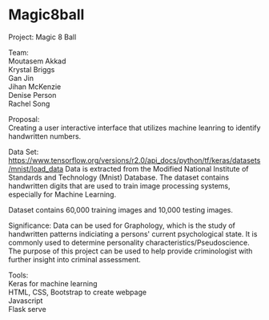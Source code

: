 # Magic8ball
Project:  Magic 8 Ball


Team:  
Moutasem Akkad  
Krystal Briggs  
Gan Jin  
Jihan McKenzie  
Denise Person  
Rachel Song  

Proposal:  
Creating a user interactive interface that utilizes machine leanring to identify handwritten numbers.

Data Set:  
https://www.tensorflow.org/versions/r2.0/api_docs/python/tf/keras/datasets/mnist/load_data
Data is extracted from the Modified National Institute of Standards and Technology  (Mnist) Database. The dataset contains handwritten digits that are used to train image processing systems, especially for Machine Learning. 

Dataset contains 60,000 training images and 10,000 testing images. 

Significance: Data can be used for Graphology, which is the study of handwritten patterns indiciating a persons' current psychological state. It is commonly used to determine personality characteristics/Pseudoscience. The purpose of this project can be used to help provide criminologist with further insight into criminal assessment.

Tools:  
Keras for machine learning  
HTML, CSS, Bootstrap to create webpage  
Javascript  
Flask serve  
